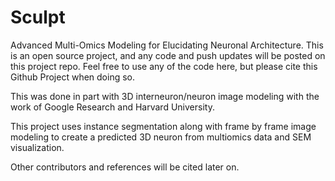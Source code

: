 # Sculpt

Advanced Multi-Omics Modeling for Elucidating Neuronal Architecture. This is an open source project, and any code and push updates will be posted on this project repo. Feel free to use any of the code here, but please cite this Github Project when doing so.

This was done in part with 3D interneuron/neuron image modeling with the work of Google Research and Harvard University.

This project uses instance segmentation along with frame by frame image modeling to create a predicted 3D neuron from multiomics data and SEM visualization.

Other contributors and references will be cited later on. 
